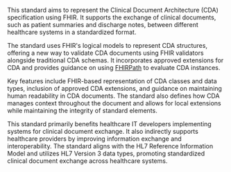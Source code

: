 This standard aims to represent the Clinical Document Architecture (CDA) specification using FHIR. It supports the exchange of clinical documents, such as patient summaries and discharge notes, between different healthcare systems in a standardized format.

The standard uses FHIR's logical models to represent CDA structures, offering a new way to validate CDA documents using FHIR validators alongside traditional CDA schemas. It incorporates approved extensions for CDA and provides guidance on using [FHIRPath](https://build.fhir.org/ig/HL7/FHIRPath) to evaluate CDA instances.

Key features include FHIR-based representation of CDA classes and data types, inclusion of approved CDA extensions, and guidance on maintaining human readability in CDA documents. The standard also defines how CDA manages context throughout the document and allows for local extensions while maintaining the integrity of standard elements.

This standard primarily benefits healthcare IT developers implementing systems for clinical document exchange. It also indirectly supports healthcare providers by improving information exchange and interoperability. The standard aligns with the HL7 Reference Information Model and utilizes HL7 Version 3 data types, promoting standardized clinical document exchange across healthcare systems.